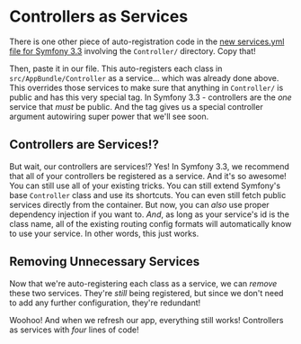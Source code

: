 # Controllers as Services

There is one other piece of auto-registration code in the
[new services.yml file for Symfony 3.3](https://github.com/symfony/symfony-standard/blob/3.3/app/config/services.yml)
involving the `Controller/` directory. Copy that!

Then, paste it in our file. This auto-registers each class in `src/AppBundle/Controller`
as a service... which was already done above. This overrides those services to make
sure that anything in `Controller/` is public and has this very special tag. In
Symfony 3.3 - controllers are the *one* service that *must* be public. And the tag
gives us a special controller argument autowiring super power that we'll see soon.

## Controllers are Services!?

But wait, our controllers are services!? Yes! In Symfony 3.3, we recommend that all
of your controllers be registered as a service. And it's so awesome! You can still
use all of your existing tricks. You can still extend Symfony's base `Controller`
class and use its shortcuts. You can even still fetch public services directly from
the container. But now, you can *also* use proper dependency injection if you want
to. *And*, as long as your service's id is the class name, all of the existing routing
config formats will automatically know to use your service. In other words, this
just works.

## Removing Unnecessary Services

Now that we're auto-registering each class as a service, we can *remove* these two
services. They're *still* being registered, but since we don't need to add any further
configuration, they're redundant!

Woohoo! And when we refresh our app, everything still works! Controllers as services
with *four* lines of code!
